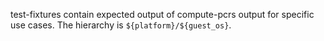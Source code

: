 test-fixtures contain expected output of compute-pcrs output for
specific use cases. The hierarchy is `${platform}/${guest_os}`.
